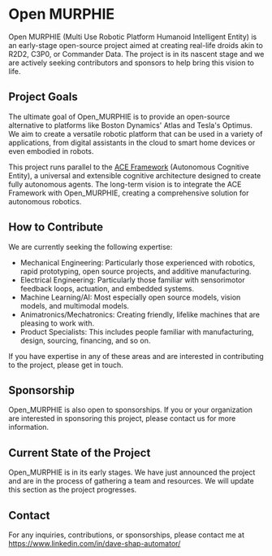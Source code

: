 # Open MURPHIE

Open MURPHIE (Multi Use Robotic Platform Humanoid Intelligent Entity) is an early-stage open-source project aimed at creating real-life droids akin to R2D2, C3P0, or Commander Data. The project is in its nascent stage and we are actively seeking contributors and sponsors to help bring this vision to life.

## Project Goals

The ultimate goal of Open_MURPHIE is to provide an open-source alternative to platforms like Boston Dynamics' Atlas and Tesla's Optimus. We aim to create a versatile robotic platform that can be used in a variety of applications, from digital assistants in the cloud to smart home devices or even embodied in robots.

This project runs parallel to the [ACE Framework](https://github.com/daveshap/ACE_Framework) (Autonomous Cognitive Entity), a universal and extensible cognitive architecture designed to create fully autonomous agents. The long-term vision is to integrate the ACE Framework with Open_MURPHIE, creating a comprehensive solution for autonomous robotics.

## How to Contribute

We are currently seeking the following expertise:

- Mechanical Engineering: Particularly those experienced with robotics, rapid prototyping, open source projects, and additive manufacturing.
- Electrical Engineering: Particularly those familiar with sensorimotor feedback loops, actuation, and embedded systems.
- Machine Learning/AI: Most especially open source models, vision models, and multimodal models.
- Animatronics/Mechatronics: Creating friendly, lifelike machines that are pleasing to work with.
- Product Specialists: This includes people familiar with manufacturing, design, sourcing, financing, and so on.

If you have expertise in any of these areas and are interested in contributing to the project, please get in touch.

## Sponsorship

Open_MURPHIE is also open to sponsorships. If you or your organization are interested in sponsoring this project, please contact us for more information.

## Current State of the Project

Open_MURPHIE is in its early stages. We have just announced the project and are in the process of gathering a team and resources. We will update this section as the project progresses.

## Contact

For any inquiries, contributions, or sponsorships, please contact me at https://www.linkedin.com/in/dave-shap-automator/ 
